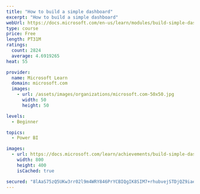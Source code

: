 ```yaml
---
title: "How to build a simple dashboard"
excerpt: "How to build a simple dashboard"
webUrl: https://docs.microsoft.com/en-us/learn/modules/build-simple-dashboard/
type: course
price: Free
length: PT31M
ratings:
  count: 2824
  average: 4.6919265
heat: 55

provider:
  name: Microsoft Learn
  domain: microsoft.com
  images:
    - url: /assets/images/organizations/microsoft.com-50x50.jpg
      width: 50
      height: 50

levels:
  - Beginner

topics:
  - Power BI

images:
  - url: https://docs.microsoft.com/learn/achievements/build-simple-dashboard-social.png
    width: 800
    height: 400
    isCached: true

secured: "8lAaS75zQ5UKw3rr02l9m4WRY846PrYCBIQgIK8SIM7+rhubvejSTDjQZ9iae+MW3Aty8PJOnyTMqeui5wFuVaqUkcf0QL+mSC8Eb9L8ZHnMAl0r0BU5+3GG1FjcvSxviUlcEiuQMftqU69lkXULsKHb6gaV/eZEbXdGXnaAY4tsNoVsTrW9Lj7iBWO8NYGTP9s8/7iCEhJtJAnKb92sO3IIo3f9uoYCQSWwfexq3b9Kx5uuikCMxyHpjNSolQEGFO8Cnhj+vjXZp72bff2cHB2wUTuujLAZHSCakP4zLLIePnsLCAo6SPL/exjcafKue9PRW1XzVoNkfYluo58JjYMLfxbMwxXleAaMTy7LTTrhItsBUDBF3mSqwc3IEf78RHP2zZyILsguI6Uu9tXzqKQrOwlJUsbbLVB2UfSpwS4=;LYve54GNOSGRdeUOKa8HkA=="
---
```


